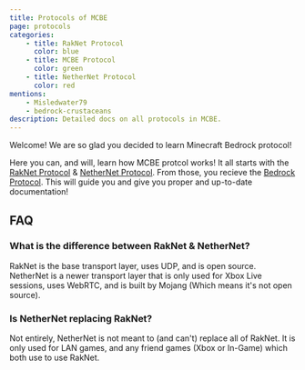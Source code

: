 ```yaml
---
title: Protocols of MCBE
page: protocols
categories:
    - title: RakNet Protocol
      color: blue
    - title: MCBE Protocol
      color: green
    - title: NetherNet Protocol
      color: red
mentions:
    - Misledwater79
    - bedrock-crustaceans
description: Detailed docs on all protocols in MCBE.
---
```


Welcome! We are so glad you decided to learn Minecraft Bedrock protocol!

Here you can, and will, learn how MCBE protcol works! It all starts with the [RakNet Protocol](/protocols/raknet) & [NetherNet Protocol](/protocols/nethernet). From those, you recieve the [Bedrock Protocol](/protocols/bedrock). This will guide you and give you proper and up-to-date documentation!

## FAQ

### What is the difference between RakNet & NetherNet?

RakNet is the base transport layer, uses UDP, and is open source. NetherNet is a newer transport layer that is only used for Xbox Live sessions, uses WebRTC, and is built by Mojang (Which means it's not open source).

### Is NetherNet replacing RakNet?

Not entirely, NetherNet is not meant to (and can't) replace all of RakNet. It is only used for LAN games, and any friend games (Xbox or In-Game) which both use to use RakNet.
